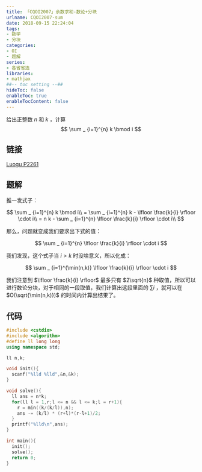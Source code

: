 ```yaml
---
title: 「CQOI2007」余数求和-数论+分块
urlname: CQOI2007-sum
date: 2018-09-15 22:24:04
tags:
- 数学
- 分块
categories: 
- OI
- 题解
series:
- 各省省选
libraries:
- mathjax 
##-- toc setting --##
hideToc: false
enableToc: true
enableTocContent: false
---
```



给出正整数 $n$ 和 $k$ ，计算
$$
\sum _ {i=1}^{n} k \bmod i
$$

<!--more-->
## 链接

[Luogu P2261](https://www.luogu.org/problemnew/show/P2261)

## 题解

推一发式子：

$$
\sum _ {i=1}^{n} k \bmod i\\
= \sum _ {i=1}^{n} k - \lfloor \frac{k}{i} \rfloor \cdot i\\
= n k - \sum _ {i=1}^{n} \lfloor \frac{k}{i} \rfloor \cdot i\\
$$

那么，问题就变成我们要求出下式的值：

$$
\sum _ {i=1}^{n} \lfloor \frac{k}{i} \rfloor \cdot i
$$

我们发现，这个式子当 $i > k$ 时没啥意义，所以化成：

$$
\sum _ {i=1}^{\min(n,k)} \lfloor \frac{k}{i} \rfloor \cdot i
$$

我们注意到 $\lfloor \frac{k}{i} \rfloor$ 最多只有 $2\sqrt{n}$ 种取值，所以可以进行数论分块，对于相同的一段取值，我们计算出这段里面的 $\sum i$ ，就可以在 $O(\sqrt{\min(n,k)})$ 的时间内计算出结果了。

## 代码


```cpp
#include <cstdio>
#include <algorithm>
#define ll long long
using namespace std;

ll n,k;

void init(){
  scanf("%lld %lld",&n,&k);
}

void solve(){
  ll ans = n*k;
  for(ll l = 1,r;l <= n && l <= k;l = r+1){
    r = min((k/(k/l)),n);
    ans -= (k/l) * (r+l)*(r-l+1)/2;
  }
  printf("%lld\n",ans);
}

int main(){
  init();
  solve();
  return 0;
}
```

